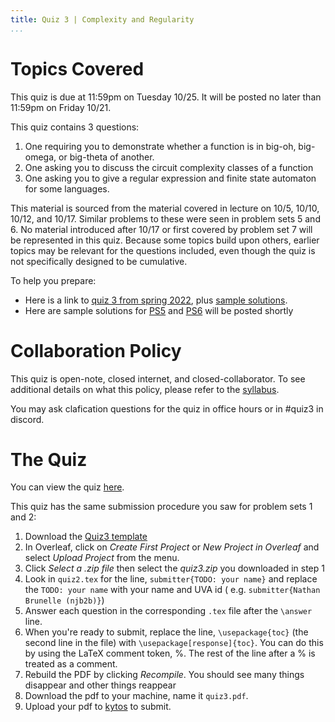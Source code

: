 ```yaml
---
title: Quiz 3 | Complexity and Regularity
...
```


# Topics Covered

This quiz is due at 11:59pm on Tuesday 10/25. It will be posted no later than 11:59pm on Friday 10/21.

This quiz contains 3 questions:

1. One requiring you to demonstrate whether a function is in big-oh, big-omega, or big-theta of another.
3. One asking you to discuss the circuit complexity classes of a function
4. One asking you to give a regular expression and finite state automaton for some languages.

This material is sourced from the material covered in lecture on 10/5, 10/10, 10/12, and 10/17. Similar problems to these were seen in problem sets 5 and 6. No material introduced after 10/17 or first covered by problem set 7 will be represented in this quiz. Because some topics build upon others, earlier topics may be relevant for the questions included, even though the quiz is not specifically designed to be cumulative. 


To help you prepare:

- Here is a link to [quiz 3 from spring 2022](files/ps/quiz3_s22.pdf), plus [sample solutions](files/ps/quiz3_sols.pdf).
- Here are sample solutions for [PS5](files/ps/ps5_sols.pdf) and [PS6](files/ps/ps6_sols.pdf) will be posted shortly


# Collaboration Policy

This quiz is open-note, closed internet, and closed-collaborator. To see additional details on what this policy, please refer to the [syllabus](/syllabus.html).

You may ask clafication questions for the quiz in office hours or in #quiz3 in discord.

# The Quiz

You can view the quiz [here](/files/ps/quiz3_blank.pdf).

This quiz has the same submission procedure you saw for problem sets 1 and 2:

1. Download the [Quiz3 template](files/ps/quiz3.zip)
1. In Overleaf, click on *Create First Project* or *New Project in Overleaf* and select *Upload Project* from the menu.
1. Click *Select a .zip file* then select the *quiz3.zip* you downloaded in step 1
1. Look in `quiz2.tex` for the line, `submitter{TODO: your name}` and replace the `TODO: your name` with your name and UVA id ( e.g. `submitter{Nathan Brunelle (njb2b)}`)
1. Answer each question in the corresponding `.tex` file after the `\answer` line. 
1. When you're ready to submit, replace the line, `\usepackage{toc}` (the second line in the file) with `\usepackage[response]{toc}`. You can do this by using the LaTeX comment token, %. The rest of the line after a % is treated as a comment. 
1. Rebuild the PDF by clicking *Recompile*. You should see many things disappear and other things reappear
1. Download the pdf to your machine, name it `quiz3.pdf`.
1. Upload your pdf to [kytos](https://kytos.cs.virginia.edu/cstheory) to submit.




